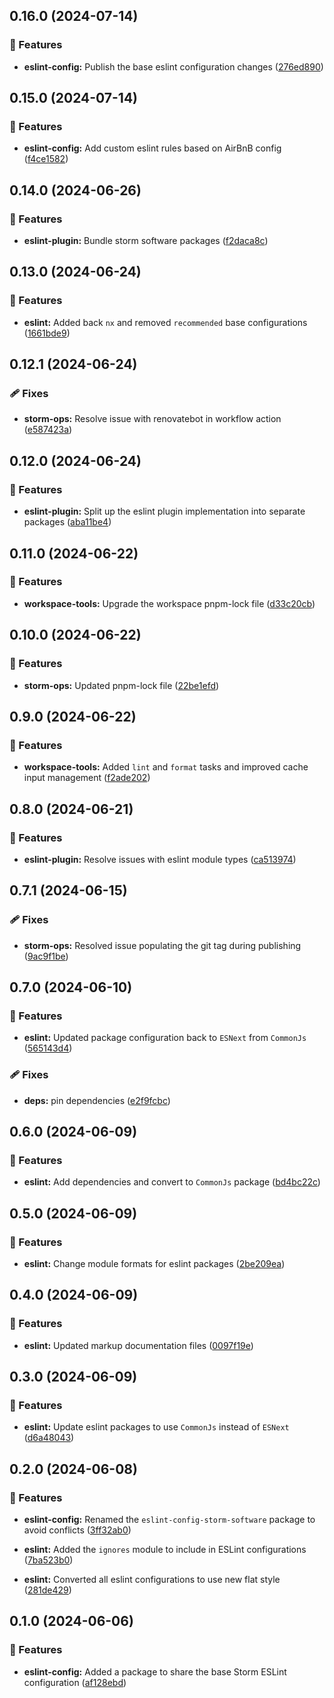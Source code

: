 ## 0.16.0 (2024-07-14)


### 🚀 Features

- **eslint-config:** Publish the base eslint configuration changes ([276ed890](https://github.com/storm-software/storm-ops/commit/276ed890))

## 0.15.0 (2024-07-14)


### 🚀 Features

- **eslint-config:** Add custom eslint rules based on AirBnB config ([f4ce1582](https://github.com/storm-software/storm-ops/commit/f4ce1582))

## 0.14.0 (2024-06-26)


### 🚀 Features

- **eslint-plugin:** Bundle storm software packages ([f2daca8c](https://github.com/storm-software/storm-ops/commit/f2daca8c))

## 0.13.0 (2024-06-24)


### 🚀 Features

- **eslint:** Added back `nx` and removed `recommended` base configurations ([1661bde9](https://github.com/storm-software/storm-ops/commit/1661bde9))

## 0.12.1 (2024-06-24)

### 🩹 Fixes

- **storm-ops:** Resolve issue with renovatebot in workflow action
  ([e587423a](https://github.com/storm-software/storm-ops/commit/e587423a))

## 0.12.0 (2024-06-24)

### 🚀 Features

- **eslint-plugin:** Split up the eslint plugin implementation into separate
  packages
  ([aba11be4](https://github.com/storm-software/storm-ops/commit/aba11be4))

## 0.11.0 (2024-06-22)

### 🚀 Features

- **workspace-tools:** Upgrade the workspace pnpm-lock file
  ([d33c20cb](https://github.com/storm-software/storm-ops/commit/d33c20cb))

## 0.10.0 (2024-06-22)

### 🚀 Features

- **storm-ops:** Updated pnpm-lock file
  ([22be1efd](https://github.com/storm-software/storm-ops/commit/22be1efd))

## 0.9.0 (2024-06-22)

### 🚀 Features

- **workspace-tools:** Added `lint` and `format` tasks and improved cache input
  management
  ([f2ade202](https://github.com/storm-software/storm-ops/commit/f2ade202))

## 0.8.0 (2024-06-21)

### 🚀 Features

- **eslint-plugin:** Resolve issues with eslint module types
  ([ca513974](https://github.com/storm-software/storm-ops/commit/ca513974))

## 0.7.1 (2024-06-15)

### 🩹 Fixes

- **storm-ops:** Resolved issue populating the git tag during publishing
  ([9ac9f1be](https://github.com/storm-software/storm-ops/commit/9ac9f1be))

## 0.7.0 (2024-06-10)

### 🚀 Features

- **eslint:** Updated package configuration back to `ESNext` from `CommonJs`
  ([565143d4](https://github.com/storm-software/storm-ops/commit/565143d4))

### 🩹 Fixes

- **deps:** pin dependencies
  ([e2f9fcbc](https://github.com/storm-software/storm-ops/commit/e2f9fcbc))

## 0.6.0 (2024-06-09)

### 🚀 Features

- **eslint:** Add dependencies and convert to `CommonJs` package
  ([bd4bc22c](https://github.com/storm-software/storm-ops/commit/bd4bc22c))

## 0.5.0 (2024-06-09)

### 🚀 Features

- **eslint:** Change module formats for eslint packages
  ([2be209ea](https://github.com/storm-software/storm-ops/commit/2be209ea))

## 0.4.0 (2024-06-09)

### 🚀 Features

- **eslint:** Updated markup documentation files
  ([0097f19e](https://github.com/storm-software/storm-ops/commit/0097f19e))

## 0.3.0 (2024-06-09)

### 🚀 Features

- **eslint:** Update eslint packages to use `CommonJs` instead of `ESNext`
  ([d6a48043](https://github.com/storm-software/storm-ops/commit/d6a48043))

## 0.2.0 (2024-06-08)

### 🚀 Features

- **eslint-config:** Renamed the `eslint-config-storm-software` package to avoid
  conflicts
  ([3ff32ab0](https://github.com/storm-software/storm-ops/commit/3ff32ab0))

- **eslint:** Added the `ignores` module to include in ESLint configurations
  ([7ba523b0](https://github.com/storm-software/storm-ops/commit/7ba523b0))

- **eslint:** Converted all eslint configurations to use new flat style
  ([281de429](https://github.com/storm-software/storm-ops/commit/281de429))

## 0.1.0 (2024-06-06)

### 🚀 Features

- **eslint-config:** Added a package to share the base Storm ESLint
  configuration
  ([af128ebd](https://github.com/storm-software/storm-ops/commit/af128ebd))
